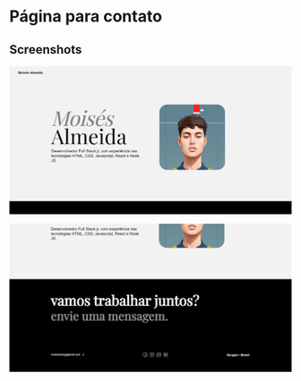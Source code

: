 
# Página para contato




## Screenshots

![home portfolio](https://github.com/MoisesssDev/Pagina_para_contato/blob/master/assets/home_portfolio.png?raw=true)


![footer portfolio](https://github.com/MoisesssDev/Pagina_para_contato/blob/master/assets/footer_portfolio.png?raw=true)


